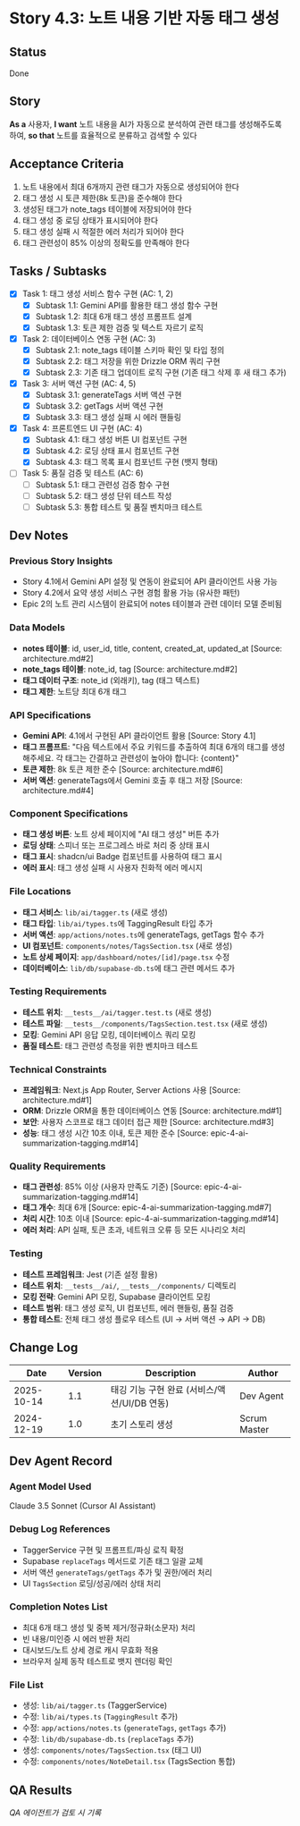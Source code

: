 # Story 4.3: 노트 내용 기반 자동 태그 생성

## Status
Done

## Story
**As a** 사용자,
**I want** 노트 내용을 AI가 자동으로 분석하여 관련 태그를 생성해주도록 하여,
**so that** 노트를 효율적으로 분류하고 검색할 수 있다

## Acceptance Criteria
1. 노트 내용에서 최대 6개까지 관련 태그가 자동으로 생성되어야 한다
2. 태그 생성 시 토큰 제한(8k 토큰)을 준수해야 한다
3. 생성된 태그가 note_tags 테이블에 저장되어야 한다
4. 태그 생성 중 로딩 상태가 표시되어야 한다
5. 태그 생성 실패 시 적절한 에러 처리가 되어야 한다
6. 태그 관련성이 85% 이상의 정확도를 만족해야 한다

## Tasks / Subtasks
- [x] Task 1: 태그 생성 서비스 함수 구현 (AC: 1, 2)
  - [x] Subtask 1.1: Gemini API를 활용한 태그 생성 함수 구현
  - [x] Subtask 1.2: 최대 6개 태그 생성 프롬프트 설계
  - [x] Subtask 1.3: 토큰 제한 검증 및 텍스트 자르기 로직
- [x] Task 2: 데이터베이스 연동 구현 (AC: 3)
  - [x] Subtask 2.1: note_tags 테이블 스키마 확인 및 타입 정의
  - [x] Subtask 2.2: 태그 저장을 위한 Drizzle ORM 쿼리 구현
  - [x] Subtask 2.3: 기존 태그 업데이트 로직 구현 (기존 태그 삭제 후 새 태그 추가)
- [x] Task 3: 서버 액션 구현 (AC: 4, 5)
  - [x] Subtask 3.1: generateTags 서버 액션 구현
  - [x] Subtask 3.2: getTags 서버 액션 구현
  - [x] Subtask 3.3: 태그 생성 실패 시 에러 핸들링
- [x] Task 4: 프론트엔드 UI 구현 (AC: 4)
  - [x] Subtask 4.1: 태그 생성 버튼 UI 컴포넌트 구현
  - [x] Subtask 4.2: 로딩 상태 표시 컴포넌트 구현
  - [x] Subtask 4.3: 태그 목록 표시 컴포넌트 구현 (뱃지 형태)
- [ ] Task 5: 품질 검증 및 테스트 (AC: 6)
  - [ ] Subtask 5.1: 태그 관련성 검증 함수 구현
  - [ ] Subtask 5.2: 태그 생성 단위 테스트 작성
  - [ ] Subtask 5.3: 통합 테스트 및 품질 벤치마크 테스트

## Dev Notes

### Previous Story Insights
- Story 4.1에서 Gemini API 설정 및 연동이 완료되어 API 클라이언트 사용 가능
- Story 4.2에서 요약 생성 서비스 구현 경험 활용 가능 (유사한 패턴)
- Epic 2의 노트 관리 시스템이 완료되어 notes 테이블과 관련 데이터 모델 준비됨

### Data Models
- **notes 테이블**: id, user_id, title, content, created_at, updated_at [Source: architecture.md#2]
- **note_tags 테이블**: note_id, tag [Source: architecture.md#2]
- **태그 데이터 구조**: note_id (외래키), tag (태그 텍스트)
- **태그 제한**: 노트당 최대 6개 태그

### API Specifications
- **Gemini API**: 4.1에서 구현된 API 클라이언트 활용 [Source: Story 4.1]
- **태그 프롬프트**: "다음 텍스트에서 주요 키워드를 추출하여 최대 6개의 태그를 생성해주세요. 각 태그는 간결하고 관련성이 높아야 합니다: {content}"
- **토큰 제한**: 8k 토큰 제한 준수 [Source: architecture.md#6]
- **서버 액션**: generateTags에서 Gemini 호출 후 태그 저장 [Source: architecture.md#4]

### Component Specifications
- **태그 생성 버튼**: 노트 상세 페이지에 "AI 태그 생성" 버튼 추가
- **로딩 상태**: 스피너 또는 프로그레스 바로 처리 중 상태 표시
- **태그 표시**: shadcn/ui Badge 컴포넌트를 사용하여 태그 표시
- **에러 표시**: 태그 생성 실패 시 사용자 친화적 에러 메시지

### File Locations
- **태그 서비스**: `lib/ai/tagger.ts` (새로 생성)
- **태그 타입**: `lib/ai/types.ts`에 TaggingResult 타입 추가
- **서버 액션**: `app/actions/notes.ts`에 generateTags, getTags 함수 추가
- **UI 컴포넌트**: `components/notes/TagsSection.tsx` (새로 생성)
- **노트 상세 페이지**: `app/dashboard/notes/[id]/page.tsx` 수정
- **데이터베이스**: `lib/db/supabase-db.ts`에 태그 관련 메서드 추가

### Testing Requirements
- **테스트 위치**: `__tests__/ai/tagger.test.ts` (새로 생성)
- **테스트 파일**: `__tests__/components/TagsSection.test.tsx` (새로 생성)
- **모킹**: Gemini API 응답 모킹, 데이터베이스 쿼리 모킹
- **품질 테스트**: 태그 관련성 측정을 위한 벤치마크 테스트

### Technical Constraints
- **프레임워크**: Next.js App Router, Server Actions 사용 [Source: architecture.md#1]
- **ORM**: Drizzle ORM을 통한 데이터베이스 연동 [Source: architecture.md#1]
- **보안**: 사용자 스코프로 태그 데이터 접근 제한 [Source: architecture.md#3]
- **성능**: 태그 생성 시간 10초 이내, 토큰 제한 준수 [Source: epic-4-ai-summarization-tagging.md#14]

### Quality Requirements
- **태그 관련성**: 85% 이상 (사용자 만족도 기준) [Source: epic-4-ai-summarization-tagging.md#14]
- **태그 개수**: 최대 6개 [Source: epic-4-ai-summarization-tagging.md#7]
- **처리 시간**: 10초 이내 [Source: epic-4-ai-summarization-tagging.md#14]
- **에러 처리**: API 실패, 토큰 초과, 네트워크 오류 등 모든 시나리오 처리

### Testing
- **테스트 프레임워크**: Jest (기존 설정 활용)
- **테스트 위치**: `__tests__/ai/`, `__tests__/components/` 디렉토리
- **모킹 전략**: Gemini API 모킹, Supabase 클라이언트 모킹
- **테스트 범위**: 태그 생성 로직, UI 컴포넌트, 에러 핸들링, 품질 검증
- **통합 테스트**: 전체 태그 생성 플로우 테스트 (UI → 서버 액션 → API → DB)

## Change Log
| Date | Version | Description | Author |
|------|---------|-------------|--------|
| 2025-10-14 | 1.1 | 태깅 기능 구현 완료 (서비스/액션/UI/DB 연동) | Dev Agent |
| 2024-12-19 | 1.0 | 초기 스토리 생성 | Scrum Master |

## Dev Agent Record

### Agent Model Used
Claude 3.5 Sonnet (Cursor AI Assistant)

### Debug Log References
- TaggerService 구현 및 프롬프트/파싱 로직 확정
- Supabase `replaceTags` 메서드로 기존 태그 일괄 교체
- 서버 액션 `generateTags/getTags` 추가 및 권한/에러 처리
- UI `TagsSection` 로딩/성공/에러 상태 처리

### Completion Notes List
- 최대 6개 태그 생성 및 중복 제거/정규화(소문자) 처리
- 빈 내용/미인증 시 에러 반환 처리
- 대시보드/노트 상세 경로 캐시 무효화 적용
- 브라우저 실제 동작 테스트로 뱃지 렌더링 확인

### File List
- 생성: `lib/ai/tagger.ts` (TaggerService)
- 수정: `lib/ai/types.ts` (`TaggingResult` 추가)
- 수정: `app/actions/notes.ts` (`generateTags`, `getTags` 추가)
- 수정: `lib/db/supabase-db.ts` (`replaceTags` 추가)
- 생성: `components/notes/TagsSection.tsx` (태그 UI)
- 수정: `components/notes/NoteDetail.tsx` (TagsSection 통합)

## QA Results
*QA 에이전트가 검토 시 기록*

